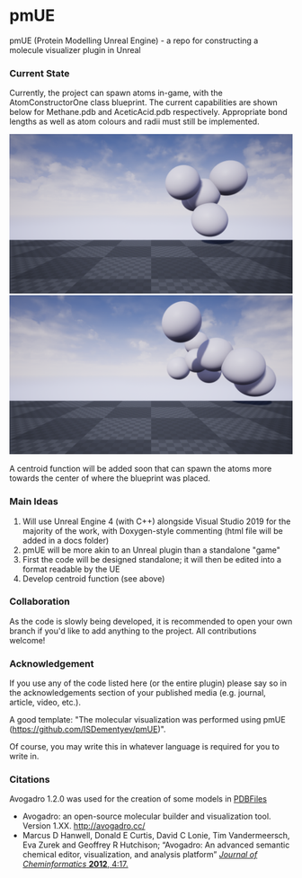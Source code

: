 # pmUE
pmUE (Protein Modelling Unreal Engine) - a repo for constructing a molecule visualizer plugin in Unreal

### Current State
Currently, the project can spawn atoms in-game, with the AtomConstructorOne class blueprint. The current capabilities are shown below for Methane.pdb and AceticAcid.pdb respectively. Appropriate bond lengths as well as atom colours and radii must still be implemented.

![Methane](https://github.com/ISDementyev/pmUE/blob/main/Screenshots/SpawnedMethane.png "Spawned Methane")
![AceticAcid](https://github.com/ISDementyev/pmUE/blob/main/Screenshots/SpawnedAceticAcid.png "Spawned Acetic Acid")

A centroid function will be added soon that can spawn the atoms more towards the center of where the blueprint was placed.

### Main Ideas
1. Will use Unreal Engine 4 (with C++) alongside Visual Studio 2019 for the majority of the work, with Doxygen-style commenting (html file will be added in a docs folder)
2. pmUE will be more akin to an Unreal plugin than a standalone "game"
3. First the code will be designed standalone; it will then be edited into a format readable by the UE
4. Develop centroid function (see above)

### Collaboration
As the code is slowly being developed, it is recommended to open your own branch if you'd like to add anything to the project. All contributions welcome!

### Acknowledgement
If you use any of the code listed here (or the entire plugin) please say so in the acknowledgements section of your published media (e.g. journal, article, video, etc.).

A good template: "The molecular visualization was performed using pmUE (https://github.com/ISDementyev/pmUE)".

Of course, you may write this in whatever language is required for you to write in.

### Citations
Avogadro 1.2.0 was used for the creation of some models in [PDBFiles](https://github.com/ISDementyev/pmUE/tree/main/PDBFiles)
- Avogadro: an open-source molecular builder and visualization tool. Version 1.XX. http://avogadro.cc/
- Marcus D Hanwell, Donald E Curtis, David C Lonie, Tim Vandermeersch, Eva Zurek and Geoffrey R Hutchison; “Avogadro: An advanced semantic chemical editor, visualization, and analysis platform” [*Journal of Cheminformatics* **2012**, 4:17.](http://www.jcheminf.com/content/4/1/17)
